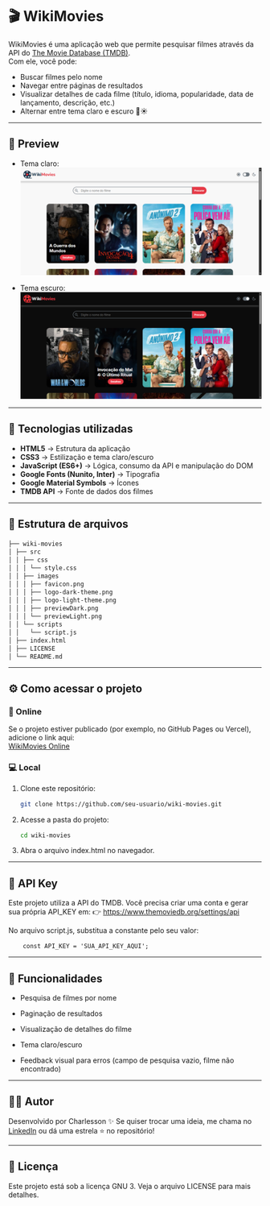 # 🎬 WikiMovies

WikiMovies é uma aplicação web que permite pesquisar filmes através da API do [The Movie Database (TMDB)](https://www.themoviedb.org/).  
Com ele, você pode:
- Buscar filmes pelo nome
- Navegar entre páginas de resultados
- Visualizar detalhes de cada filme (título, idioma, popularidade, data de lançamento, descrição, etc.)
- Alternar entre tema claro e escuro 🌙☀️

---

## 📸 Preview

- Tema claro:
![Preview do projeto](./src/images/previewLight.png)

- Tema escuro:
![Preview do projeto](./src/images/previewDark.png)

---

## 🚀 Tecnologias utilizadas

- **HTML5** → Estrutura da aplicação  
- **CSS3** → Estilização e tema claro/escuro  
- **JavaScript (ES6+)** → Lógica, consumo da API e manipulação do DOM  
- **Google Fonts (Nunito, Inter)** → Tipografia  
- **Google Material Symbols** → Ícones  
- **TMDB API** → Fonte de dados dos filmes  

---

## 📂 Estrutura de arquivos

```
├── wiki-movies
│ ├── src
│ │ ├── css
│ │ │ └── style.css
│ │ ├── images
│ │ │ ├── favicon.png
│ │ │ ├── logo-dark-theme.png
│ │ │ ├── logo-light-theme.png
│ │ │ ├── previewDark.png
│ │ │ └── previewLight.png
│ │ └── scripts
│ │   └── script.js
│ ├── index.html
│ ├── LICENSE
│ └── README.md
```

---

## ⚙️ Como acessar o projeto

### 🔗 Online
Se o projeto estiver publicado (por exemplo, no GitHub Pages ou Vercel), adicione o link aqui:  
[WikiMovies Online](https://charlesson-mp.github.io/wiki-movies)

### 💻 Local
1. Clone este repositório:
    ```bash
    git clone https://github.com/seu-usuario/wiki-movies.git
    ```
2. Acesse a pasta do projeto:
    ```bash
    cd wiki-movies
    ```
3. Abra o arquivo index.html no navegador.

---

## 🔑 API Key

Este projeto utiliza a API do TMDB.
Você precisa criar uma conta e gerar sua própria API_KEY em:
👉 https://www.themoviedb.org/settings/api

No arquivo script.js, substitua a constante pelo seu valor:
```
    const API_KEY = 'SUA_API_KEY_AQUI';
```

---

## 📝 Funcionalidades

- Pesquisa de filmes por nome

- Paginação de resultados

- Visualização de detalhes do filme

- Tema claro/escuro

- Feedback visual para erros (campo de pesquisa vazio, filme não encontrado)

---

## 🧑‍💻 Autor

Desenvolvido por Charlesson ✨
Se quiser trocar uma ideia, me chama no [LinkedIn](https://www.linkedin.com/in/charlesson-mendes-developer/)
 ou dá uma estrela ⭐ no repositório!

 ---

## 📜 Licença

Este projeto está sob a licença GNU 3.
Veja o arquivo LICENSE
 para mais detalhes.